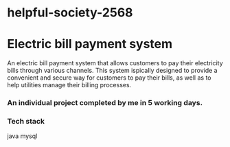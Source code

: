 # helpful-society-2568
# Electric bill payment system

An electric bill payment system that allows customers to pay their electricity bills through various channels. This system ispically designed to provide a convenient and secure way for customers to pay their bills, as well as to help utilities manage their billing processes.

### An individual project completed by me in 5 working days.

### Tech stack
java
mysql

